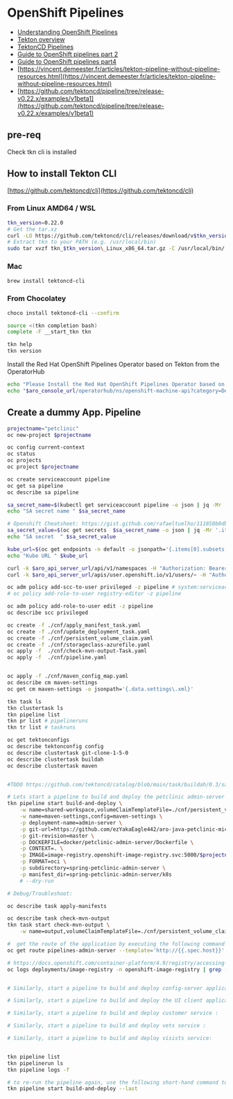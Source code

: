# OpenShift Pipelines

- [Understanding OpenShift Pipelines](https://docs.openshift.com/container-platform/4.9/cicd/pipelines/understanding-openshift-pipelines.html)
- [Tekton overview](https://tekton.dev/docs/overview)
- [TektonCD Pipelines](https://github.com/tektoncd/pipeline/blob/master/docs/pipelines.md)
- [Guide to OpenShift pipelines part 2](https://www.openshift.com/blog/guide-to-openshift-pipelines-part-2-using-source-2-image-build-in-tekton)
- [Guide to OpenShift pipelines part4](https://www.openshift.com/blog/guide-to-openshift-pipelines-part-4-application-deployment-and-pipeline-orchestration-1)
- [https://vincent.demeester.fr/articles/tekton-pipeline-without-pipeline-resources.html](https://vincent.demeester.fr/articles/tekton-pipeline-without-pipeline-resources.html)
- [https://github.com/tektoncd/pipeline/tree/release-v0.22.x/examples/v1beta1](https://github.com/tektoncd/pipeline/tree/release-v0.22.x/examples/v1beta1)

## pre-req
Check tkn cli is installed

## How to install Tekton CLI
[https://github.com/tektoncd/cli](https://github.com/tektoncd/cli)

### From Linux AMD64 / WSL
```sh
tkn_version=0.22.0
# Get the tar.xz
curl -LO https://github.com/tektoncd/cli/releases/download/v$tkn_version/tkn_$tkn_version\_Linux_x86_64.tar.gz
# Extract tkn to your PATH (e.g. /usr/local/bin)
sudo tar xvzf tkn_$tkn_version\_Linux_x86_64.tar.gz -C /usr/local/bin/ tkn
```
### Mac
```sh
brew install tektoncd-cli
```
### From Chocolatey
```sh
choco install tektoncd-cli --confirm
```

```sh
source <(tkn completion bash)
complete -F __start_tkn tkn

tkn help
tkn version
```

Install the Red Hat OpenShift Pipelines Operator based on Tekton from the OperatorHub
```sh
echo "Please Install the Red Hat OpenShift Pipelines Operator based on Tekton from the OperatorHub, go to :"
echo "$aro_console_url/operatorhub/ns/openshift-machine-api?category=Developer+Tools&keyword=Tekton"
```

## Create a dummy App. Pipeline

```sh
projectname="petclinic"
oc new-project $projectname

oc config current-context
oc status
oc projects
oc project $projectname

oc create serviceaccount pipeline
oc get sa pipeline
oc describe sa pipeline

sa_secret_name=$(kubectl get serviceaccount pipeline -o json | jq -Mr '.secrets[].name')
echo "SA secret name " $sa_secret_name

# Openshift Cheatsheet: https://gist.github.com/rafaeltuelho/111850b0db31106a4d12a186e1fbc53e
sa_secret_value=$(oc get secrets  $sa_secret_name -o json | jq -Mr '.items[1].metadata.annotations["openshift.io/token-secret.value"]' | base64 -d)
echo "SA secret  " $sa_secret_value

kube_url=$(oc get endpoints -n default -o jsonpath='{.items[0].subsets[0].addresses[0].ip}')
echo "Kube URL " $kube_url

curl -k $aro_api_server_url/api/v1/namespaces -H "Authorization: Bearer $sa_secret_value" -H 'Accept: application/json'
curl -k $aro_api_server_url/apis/user.openshift.io/v1/users/~ -H "Authorization: Bearer $sa_secret_value" -H 'Accept: application/json'

oc adm policy add-scc-to-user privileged -z pipeline # system:serviceaccount:$projectname:pipeline
# oc policy add-role-to-user registry-editor -z pipeline

oc adm policy add-role-to-user edit -z pipeline
oc describe scc privileged

oc create -f ./cnf/apply_manifest_task.yaml
oc create -f ./cnf/update_deployment_task.yaml
oc create -f ./cnf/persistent_volume_claim.yaml
oc create -f ./cnf/storageclass-azurefile.yaml
oc apply -f  ./cnf/check-mvn-output-Task.yaml
oc apply -f  ./cnf/pipeline.yaml


oc apply -f ./cnf/maven_config_map.yaml
oc describe cm maven-settings
oc get cm maven-settings -o jsonpath='{.data.settings\.xml}'

tkn task ls
tkn clustertask ls
tkn pipeline list
tkn pr list # pipelineruns
tkn tr list # taskruns

oc get tektonconfigs
oc describe tektonconfig config
oc describe clustertask git-clone-1-5-0
oc describe clustertask buildah
oc describe clustertask maven


#TODO https://github.com/tektoncd/catalog/blob/main/task/buildah/0.3/samples/openshift-internal-registry.yaml

# Lets start a pipeline to build and deploy the petclinic admin-server backend application using tkn:
tkn pipeline start build-and-deploy \
    -w name=shared-workspace,volumeClaimTemplateFile=./cnf/persistent_volume_claim.yaml \
    -w name=maven-settings,config=maven-settings \
    -p deployment-name=admin-server \
    -p git-url=https://github.com/ezYakaEagle442/aro-java-petclinic-mic-srv \
    -p git-revision=master \
    -p DOCKERFILE=docker/petclinic-admin-server/Dockerfile \
    -p CONTEXT=. \
    -p IMAGE=image-registry.openshift-image-registry.svc:5000/$projectname/admin-server \
    -p FORMAT=oci \
    -p subdirectory=spring-petclinic-admin-server \
    -p manifest_dir=spring-petclinic-admin-server/k8s
    # --dry-run

# Debug/Troubleshoot:

oc describe task apply-manifests

oc describe task check-mvn-output
tkn task start check-mvn-output \
    -w name=output,volumeClaimTemplateFile=./cnf/persistent_volume_claim.yaml

#  get the route of the application by executing the following command and access the application
oc get route pipelines-admin-server --template='http://{{.spec.host}}'

# https://docs.openshift.com/container-platform/4.9/registry/accessing-the-registry.html
oc logs deployments/image-registry -n openshift-image-registry | grep -i "admin-server"


# Similarly, start a pipeline to build and deploy config-server application:

# Similarly, start a pipeline to build and deploy the UI client application:

# Similarly, start a pipeline to build and deploy customer service :

# Similarly, start a pipeline to build and deploy vets service :

# Similarly, start a pipeline to build and deploy visists service:


tkn pipeline list
tkn pipelinerun ls
tkn pipeline logs -f

# to re-run the pipeline again, use the following short-hand command to rerun the last pipelinerun again that uses the same workspaces, params and sa used in the previous pipeline run:
tkn pipeline start build-and-deploy --last


```
